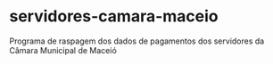 # servidores-camara-maceio
Programa de raspagem dos dados de pagamentos dos servidores da Câmara Municipal de Maceió
